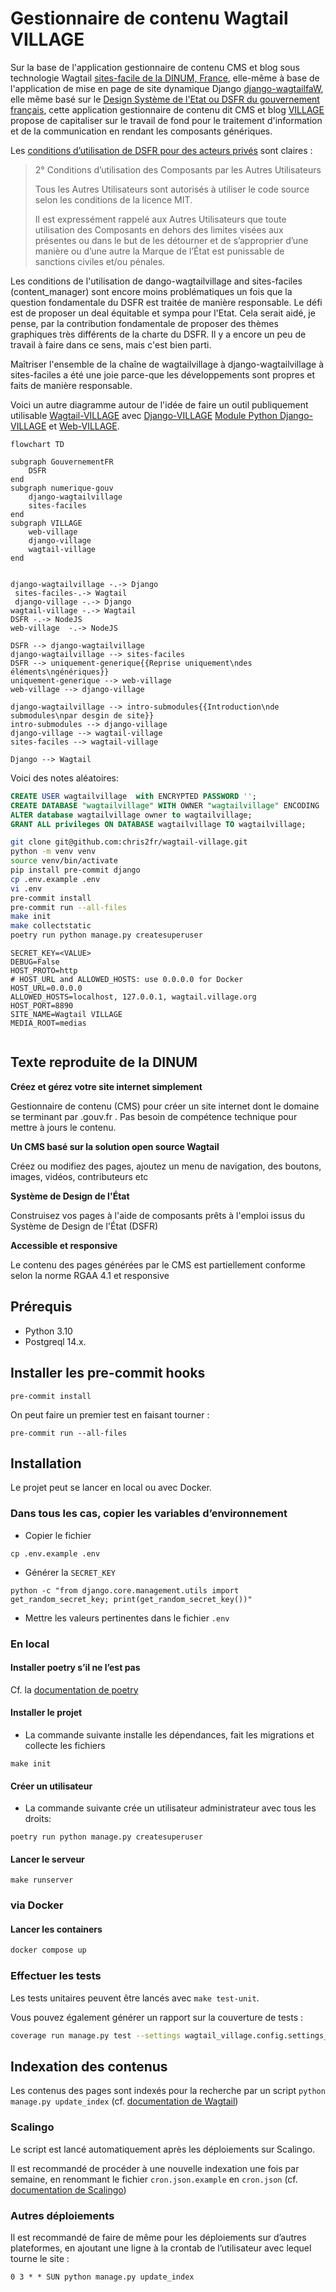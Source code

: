 # Gestionnaire de contenu Wagtail VILLAGE

Sur la base de l'application gestionnaire de contenu CMS et blog sous technologie Wagtail [sites-facile de la DINUM, France](https://github.com/numerique-gouv/sites-faciles), elle-même à base de l'application de mise en page de site dynamique Django [django-wagtailfaW](https://github.com/numerique-gouv/django-wagtailvillage), elle même basé sur le [Design Système de l'Etat ou DSFR du gouvernement français](https://github.com/GouvernementFR/wagtaildjango_village/), cette application gestionnaire de contenu dit CMS et blog [VILLAGE](https://www.village.org) propose de capitaliser sur le travail de fond pour le traitement d'information et de la communication en rendant les composants génériques. 

Les [conditions d’utilisation de DSFR pour des acteurs privés](https://github.com/GouvernementFR/wagtaildjango_village/blob/main/doc/legal/cgu.md#2-conditions-dutilisation-des-composants-par-les-autres-utilisateurs) sont claires : 

> 2° Conditions d’utilisation des Composants par les Autres Utilisateurs
> 
> Tous les Autres Utilisateurs sont autorisés à utiliser le code source selon les conditions de la licence MIT.
> 
> Il est expressément rappelé aux Autres Utilisateurs que toute utilisation des Composants en dehors des limites visées aux présentes ou dans le but de les détourner et de s’approprier d’une manière ou d’une autre la Marque de l’État est punissable de sanctions civiles et/ou pénales.

Les conditions de l'utilisation de dango-wagtailvillage and sites-faciles (content_manager) sont encore moins problématiques un fois que la question fondamentale du DSFR est traitée de manière responsable. Le défi est de proposer un deal équitable et sympa pour l'Etat. Cela serait aidé, je pense, par la contribution fondamentale de proposer des thèmes graphiques très différents de la charte du DSFR. Il y a encore un peu de travail à faire dans ce sens, mais c'est bien parti.

Maîtriser l'ensemble de la chaîne de wagtailvillage à django-wagtailvillage à sites-faciles a été une joie parce-que les développements sont propres et faits de manière responsable.  


Voici un autre diagramme autour de l'idée de faire un outil publiquement utilisable [Wagtail-VILLAGE](https://github.com/chris2fr/wwagtail-village) avec [Django-VILLAGE](https://github.com/chris2fr/web-village) [Module Python Django-VILLAGE](https://pypi.org/project/django_village/
) et [Web-VILLAGE](https://github.com/chris2fr/web-village).

```mermaid
flowchart TD

subgraph GouvernementFR
	DSFR
end
subgraph numerique-gouv
	django-wagtailvillage
	sites-faciles
end
subgraph VILLAGE 
	web-village
	django-village
	wagtail-village
end


django-wagtailvillage -.-> Django 
 sites-faciles-.-> Wagtail 
 django-village -.-> Django
wagtail-village -.-> Wagtail 
DSFR -.-> NodeJS 
web-village  -.-> NodeJS 

DSFR --> django-wagtailvillage
django-wagtailvillage --> sites-faciles
DSFR --> uniquement-generique{{Reprise uniquement\ndes éléments\ngénériques}}
uniquement-generique --> web-village
web-village --> django-village

django-wagtailvillage --> intro-submodules{{Introduction\nde submodules\npar desgin de site}}
intro-submodules --> django-village
django-village --> wagtail-village
sites-faciles --> wagtail-village

Django --> Wagtail
```





 


Voici des notes aléatoires:

```sql
CREATE USER wagtailvillage  with ENCRYPTED PASSWORD '';
CREATE DATABASE "wagtailvillage" WITH OWNER "wagtailvillage" ENCODING 'UTF8';
ALTER database wagtailvillage owner to wagtailvillage;
GRANT ALL privileges ON DATABASE wagtailvillage TO wagtailvillage;
```

```bash
git clone git@github.com:chris2fr/wagtail-village.git
python -m venv venv
source venv/bin/activate
pip install pre-commit django
cp .env.example .env
vi .env
pre-commit install
pre-commit run --all-files
make init
make collectstatic
poetry run python manage.py createsuperuser
```

```
SECRET_KEY=<VALUE>
DEBUG=False
HOST_PROTO=http
# HOST_URL and ALLOWED_HOSTS: use 0.0.0.0 for Docker
HOST_URL=0.0.0.0
ALLOWED_HOSTS=localhost, 127.0.0.1, wagtail.village.org
HOST_PORT=8890
SITE_NAME=Wagtail VILLAGE
MEDIA_ROOT=medias


```

## Texte reproduite de la DINUM

**Créez et gérez votre site internet simplement**

Gestionnaire de contenu (CMS) pour créer un site internet dont le domaine se terminant par .gouv.fr . Pas besoin de compétence technique pour mettre à jours le contenu.

**Un CMS basé sur la solution open source Wagtail**

Créez ou modifiez des pages, ajoutez un menu de navigation, des boutons, images, vidéos, contributeurs etc

**Système de Design de l'État**

Construisez vos pages à l'aide de composants prêts à l'emploi issus du Système de Design de l'État (DSFR)

**Accessible et responsive**

Le contenu des pages générées par le CMS est partiellement conforme selon la norme RGAA 4.1 et responsive

## Prérequis

- Python 3.10
- Postgreql 14.x.

## Installer les pre-commit hooks

```
pre-commit install
```

On peut faire un premier test en faisant tourner :

```
pre-commit run --all-files
```

## Installation

Le projet peut se lancer en local ou avec Docker.

### Dans tous les cas, copier les variables d’environnement

- Copier le fichier
```
cp .env.example .env
```

- Générer la `SECRET_KEY`
```
python -c "from django.core.management.utils import get_random_secret_key; print(get_random_secret_key())"
```

- Mettre les valeurs pertinentes dans le fichier `.env`

### En local
#### Installer poetry s’il ne l’est pas

Cf. la [documentation de poetry](https://python-poetry.org/docs/#installation)

#### Installer le projet

- La commande suivante installe les dépendances, fait les migrations et collecte les fichiers
```
make init
```

#### Créer un utilisateur

- La commande suivante crée un utilisateur administrateur avec tous les droits:

```
poetry run python manage.py createsuperuser
```

#### Lancer le serveur

```
make runserver
```

### via Docker
#### Lancer les containers

```sh
docker compose up
```

### Effectuer les tests
Les tests unitaires peuvent être lancés avec `make test-unit`.

Vous pouvez également générer un rapport sur la couverture de tests :
```sh
coverage run manage.py test --settings wagtail_village.config.settings_test
```

## Indexation des contenus
Les contenus des pages sont indexés pour la recherche par un script `python manage.py update_index` (cf. [documentation de Wagtail](https://docs.wagtail.org/en/stable/topics/search/indexing.html))

### Scalingo
Le script est lancé automatiquement après les déploiements sur Scalingo.

Il est recommandé de procéder à une nouvelle indexation une fois par semaine, en renommant le fichier `cron.json.example` en `cron.json` (cf. [documentation de Scalingo](https://doc.scalingo.com/platform/app/task-scheduling/scalingo-scheduler))

### Autres déploiements
Il est recommandé de faire de même pour les déploiements sur d’autres plateformes, en ajoutant une ligne à la crontab de l’utilisateur avec lequel tourne le site :

```
0 3 * * SUN python manage.py update_index
```
